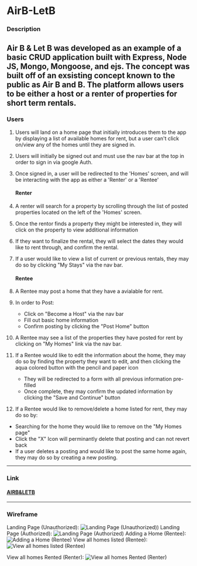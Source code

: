 # AirB-LetB

### Description

Air B & Let B was developed as an example of a basic CRUD application built with Express, Node JS, Mongo, Mongoose, and ejs. The concept was built off of an exsisting concept known to the public as Air B and B. The platform allows users to be either a host or a renter of properties for short term rentals.
------------

### Users

1. Users will land on a home page that initially introduces them to the app by displaying a list of available homes for rent, but a user can't click on/view any of the homes until they are signed in.
2. Users will initially be signed out and must use the nav bar at the top in order to sign in via google Auth.
3. Once signed in, a user will be redirected to the 'Homes' screen, and will be interacting with the app as either a 'Renter' or a 'Rentee'

    #### Renter
1. A renter will search for a property by scrolling through the list of posted properties located on the left of the 'Homes' screen.
2. Once the rentor finds a property they might be interested in, they will click on the property to view additional information
3. If they want to finalize the rental, they will select the dates they would like to rent through, and confirm the rental.
4. If a user would like to view a list of current or previous rentals, they may do so by clicking "My Stays" via the nav bar.
   #### Rentee
1. A Rentee may post a home that they have a avialable for rent. 
2. In order to Post:
    * Click on "Become a Host" via the nav bar
    * Fill out basic home information
    * Confirm posting by clicking the "Post Home" button
3. A Rentee may see a list of the properties they have posted for rent by clicking on "My Homes" link via the nav bar.
4. If a Rentee would like to edit the information about the home, they may do so by finding the property they want to edit, and then clicking the aqua colored button with the pencil and paper icon
    * They will be redirected to a form with all previous information pre-filled
    * Once complete, they may confirm the updated information by clicking the "Save and Continue" button
5. If a Rentee would like to remove/delete a home listed for rent, they may do so by:
 * Searching for the home they would like to remove on the "My Homes page"
 * Click the "X" Icon will perminantly delete that posting and can not revert back
 * If a user deletes a posting and would like to post the same home again, they may do so by creating a new posting. 
------------

### Link
#### [AIRB&LETB](https://airbletb.herokuapp.com/ "Link To AIRB&LETB")
------------

### Wireframe
Landing Page (Unauthorized): ![Landing Page (Unauthorized)](https://i.imgur.com/W8flhqq.png))
Landing Page (Authorized): ![Landing Page (Authorized)](https://i.imgur.com/9m8Z1Yu.png)
Adding a Home (Rentee): ![Adding a Home (Rentee)](https://i.imgur.com/5V876x3.png)
View all homes listed (Rentee): ![View all homes listed (Rentee)](https://i.imgur.com/wQkBhBW.png)

View all homes Rented (Renter): ![View all homes Rented (Renter)](https://i.imgur.com/pDWcfIq.png)


